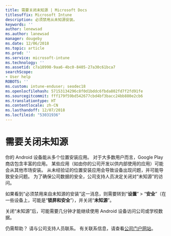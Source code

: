 ```yaml
---
title: 需要关闭未知源 | Microsoft Docs
titlesuffix: Microsoft Intune
description: 必须禁用从未知源安装。
keywords: ''
author: lenewsad
ms.author: lanewsad
manager: dougeby
ms.date: 12/06/2018
ms.topic: article
ms.prod: ''
ms.service: microsoft-intune
ms.technology: ''
ms.assetid: c7a10998-9aa6-4bc0-8405-27a30c61bca7
searchScope:
- User help
ROBOTS: ''
ms.custom: intune-enduser; seodec18
ms.openlocfilehash: 57153134296c8f0d1bddc6fbda802fd7f2fd91fe
ms.sourcegitcommit: fff179f59bd542677cbd4bf3bacc24bb880e2cb6
ms.translationtype: HT
ms.contentlocale: zh-CN
ms.lasthandoff: 12/07/2018
ms.locfileid: "53031936"
---
```

# <a name="you-need-to-turn-off-unknown-sources"></a>需要关闭未知源

你的 Android 设备能从多个位置安装应用。 对于大多数用户而言，Google Play 商店包含丰富的应用。 某些应用（如由你的公司开发以供内部使用的应用）可能会从其他市场安装。 从未经验证的位置安装应用会导致设备出现问题，并可能导致安全问题。 为了确保公司数据的安全，公司支持人员决定关闭对“未知源”的访问。

如果看到“必须禁用来自未知源的安装”这一消息，则需要转到“**设置**” > “**安全**”（在一些设备上，可能是“**锁屏和安全**”），并关闭“**未知源**”。

关闭“未知源”后，可能需要几分钟才能继续使用 Android 设备访问公司或学校数据。

仍需帮助？ 请与公司支持人员联系。 有关联系信息，请查看[公司门户网站](https://go.microsoft.com/fwlink/?linkid=2010980)。

